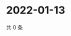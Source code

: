 # 2022-01-13

共 0 条

<!-- BEGIN WEIBO -->
<!-- 最后更新时间 Thu Jan 13 2022 14:15:04 GMT+0800 (China Standard Time) -->

<!-- END WEIBO -->
